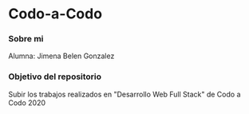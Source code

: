 <h1>Codo-a-Codo</h1>
<h3>Sobre mi</h3>
<p>Alumna: Jimena Belen Gonzalez</p>
<h3>Objetivo del repositorio</h3>
<p>Subir los trabajos realizados en "Desarrollo Web Full Stack" de Codo a Codo 2020</p>
